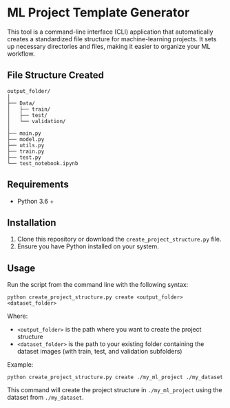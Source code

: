 # ML Project Template Generator

This tool is a command-line interface (CLI) application that automatically creates a standardized file structure for machine-learning projects. It sets up necessary directories and files, making it easier to organize your ML workflow.

## File Structure Created

```
output_folder/
│
├── Data/
│   ├── train/
│   ├── test/
│   └── validation/
│
├── main.py
├── model.py
├── utils.py
├── train.py
├── test.py
└── test_notebook.ipynb
```

## Requirements
- Python 3.6 +

## Installation
1. Clone this repository or download the `create_project_structure.py` file.
2. Ensure you have Python installed on your system.

## Usage

Run the script from the command line with the following syntax:
```
python create_project_structure.py create <output_folder> <dataset_folder>
```
Where:
- `<output_folder>` is the path where you want to create the project structure
- `<dataset_folder>` is the path to your existing folder containing the dataset images (with train, test, and validation subfolders)

Example:
```
python create_project_structure.py create ./my_ml_project ./my_dataset
```

This command will create the project structure in `./my_ml_project` using the dataset from `./my_dataset`.
